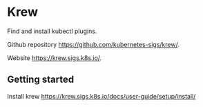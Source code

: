 # Krew

Find and install kubectl plugins.

Github repository https://github.com/kubernetes-sigs/krew/.

Website https://krew.sigs.k8s.io/.

## Getting started

Install krew https://krew.sigs.k8s.io/docs/user-guide/setup/install/
